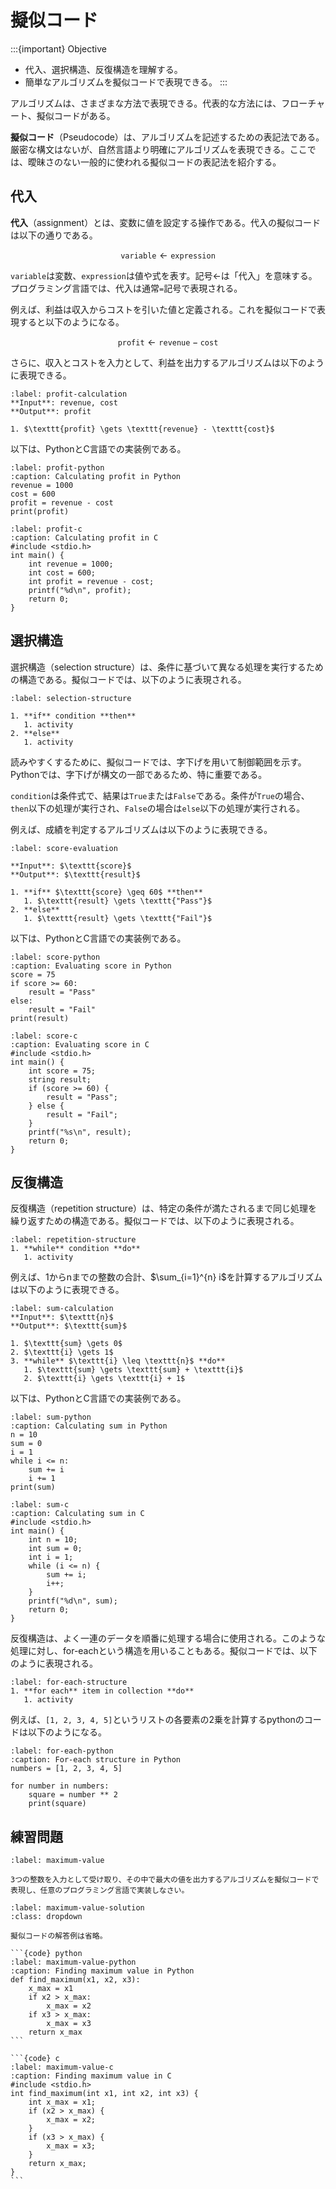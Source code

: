 # 擬似コード

:::{important} Objective 
- 代入、選択構造、反復構造を理解する。
- 簡単なアルゴリズムを擬似コードで表現できる。
:::

アルゴリズムは、さまざまな方法で表現できる。代表的な方法には、フローチャート、擬似コードがある。

**擬似コード**（Pseudocode）は、アルゴリズムを記述するための表記法である。厳密な構文はないが、自然言語より明確にアルゴリズムを表現できる。ここでは、曖昧さのない一般的に使われる擬似コードの表記法を紹介する。

## 代入

**代入**（assignment）とは、変数に値を設定する操作である。代入の擬似コードは以下の通りである。

$$
\texttt{variable} \gets \texttt{expression}
$$

$\texttt{variable}$は変数、$\texttt{expression}$は値や式を表す。記号$\gets$は「代入」を意味する。プログラミング言語では、代入は通常`=`記号で表現される。

例えば、利益は収入からコストを引いた値と定義される。これを擬似コードで表現すると以下のようになる。

$$\texttt{profit} \gets \texttt{revenue} - \texttt{cost}$$

さらに、収入とコストを入力として、利益を出力するアルゴリズムは以下のように表現できる。

```{prf:algorithm} 利益計算
:label: profit-calculation
**Input**: revenue, cost   
**Output**: profit

1. $\texttt{profit} \gets \texttt{revenue} - \texttt{cost}$
```

以下は、PythonとC言語での実装例である。

```{code} python
:label: profit-python
:caption: Calculating profit in Python
revenue = 1000
cost = 600
profit = revenue - cost
print(profit)
```

```{code} c
:label: profit-c
:caption: Calculating profit in C
#include <stdio.h>
int main() {
    int revenue = 1000;
    int cost = 600;
    int profit = revenue - cost;
    printf("%d\n", profit);
    return 0;
}
```

## 選択構造

選択構造（selection structure）は、条件に基づいて異なる処理を実行するための構造である。擬似コードでは、以下のように表現される。

```{prf:algorithm} selection structure
:label: selection-structure

1. **if** condition **then**
   1. activity
2. **else**
   1. activity
```

読みやすくするために、擬似コードでは、字下げを用いて制御範囲を示す。Pythonでは、字下げが構文の一部であるため、特に重要である。

`condition`は条件式で、結果は`True`または`False`である。条件が`True`の場合、`then`以下の処理が実行され、`False`の場合は`else`以下の処理が実行される。

例えば、成績を判定するアルゴリズムは以下のように表現できる。

```{prf:algorithm} 成績判定
:label: score-evaluation

**Input**: $\texttt{score}$   
**Output**: $\texttt{result}$

1. **if** $\texttt{score} \geq 60$ **then**
   1. $\texttt{result} \gets \texttt{"Pass"}$
2. **else**
   1. $\texttt{result} \gets \texttt{"Fail"}$
```

以下は、PythonとC言語での実装例である。

```{code} python
:label: score-python
:caption: Evaluating score in Python
score = 75
if score >= 60:
    result = "Pass"
else:
    result = "Fail"
print(result)
```

```{code} c
:label: score-c
:caption: Evaluating score in C
#include <stdio.h>
int main() {
    int score = 75;
    string result;
    if (score >= 60) {
        result = "Pass";
    } else {
        result = "Fail";
    }
    printf("%s\n", result);
    return 0;
}
```

## 反復構造

反復構造（repetition structure）は、特定の条件が満たされるまで同じ処理を繰り返すための構造である。擬似コードでは、以下のように表現される。

```{prf:algorithm} repetition structure
:label: repetition-structure
1. **while** condition **do**
   1. activity
```

例えば、1からnまでの整数の合計、$\sum_{i=1}^{n} i$を計算するアルゴリズムは以下のように表現できる。

```{prf:algorithm} 合計計算
:label: sum-calculation
**Input**: $\texttt{n}$   
**Output**: $\texttt{sum}$

1. $\texttt{sum} \gets 0$
2. $\texttt{i} \gets 1$
3. **while** $\texttt{i} \leq \texttt{n}$ **do**
   1. $\texttt{sum} \gets \texttt{sum} + \texttt{i}$
   2. $\texttt{i} \gets \texttt{i} + 1$
```

以下は、PythonとC言語での実装例である。

```{code} python
:label: sum-python
:caption: Calculating sum in Python
n = 10
sum = 0
i = 1
while i <= n:
    sum += i
    i += 1
print(sum)
```

```{code} c
:label: sum-c
:caption: Calculating sum in C
#include <stdio.h>
int main() {
    int n = 10;
    int sum = 0;
    int i = 1;
    while (i <= n) {
        sum += i;
        i++;
    }
    printf("%d\n", sum);
    return 0;
}
```

反復構造は、よく一連のデータを順番に処理する場合に使用される。このような処理に対し、for-eachという構造を用いることもある。擬似コードでは、以下のように表現される。

```{prf:algorithm} for-each structure
:label: for-each-structure
1. **for each** item in collection **do**
   1. activity
```

例えば、`[1, 2, 3, 4, 5]`というリストの各要素の2乗を計算するpythonのコードは以下のようになる。

```{code} python
:label: for-each-python
:caption: For-each structure in Python
numbers = [1, 2, 3, 4, 5]

for number in numbers:
    square = number ** 2
    print(square)
```


## 練習問題

```{exercise}
:label: maximum-value

3つの整数を入力として受け取り、その中で最大の値を出力するアルゴリズムを擬似コードで表現し、任意のプログラミング言語で実装しなさい。
```

````{solution} maximum-value
:label: maximum-value-solution
:class: dropdown

擬似コードの解答例は省略。

```{code} python
:label: maximum-value-python
:caption: Finding maximum value in Python
def find_maximum(x1, x2, x3):
    x_max = x1
    if x2 > x_max:
        x_max = x2
    if x3 > x_max:
        x_max = x3
    return x_max
```

```{code} c
:label: maximum-value-c
:caption: Finding maximum value in C
#include <stdio.h>
int find_maximum(int x1, int x2, int x3) {
    int x_max = x1;
    if (x2 > x_max) {
        x_max = x2;
    }
    if (x3 > x_max) {
        x_max = x3;
    }
    return x_max;
}
```
````


